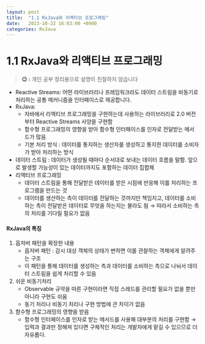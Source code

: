 ```yaml
---
layout: post
title:  "1.1 RxJava와 리액티브 프로그래밍"
date:   2023-10-22 16:03:00 +0900
categories: RxJava
---
```


# 1.1 RxJava와 리액티브 프로그래밍


> **😉 :** 개인 공부 정리용으로 설명이 친절하지 않습니다 


- Reactive Streams: 어떤 라이브러리나 프레임워크라도 데이터 스트림을 비동기로 처리하는 공통 메커니즘을 인터페이스로 제공합니다.
- RxJava:
    - 자바에서 리액티브 프로그래밍을 구현하는데 사용하는 라이브러리로 2.0 버전부터 Reactive Streams 사양을 구현함
    - 함수형 프로그래밍의 영향을 받아 함수형 인터페이스를 인자로 전달받는 메서드가 많음
    - 기본 처리 방식 : 데이터를 통지하는 생산자를 생성하고 통지한 데이터를 소비자가 받아 처리하는 방식
- 데이터 스트림 : 데이터가 생성될 때마다 순서대로 보내는 데이터 흐름을 말함. 앞으로 발생할 가능성이 있는 데이터까지도 포함하는 데이터 집합체
- 리액티브 프로그래밍
    - 데이터 스트림을 통해 전달받은 데이터를 받은 시점에 반응해 이를 처리하는 프로그램을 만드는 것
    - 데이터를 생산하는 측이 데이터를 전달하는 것까지만 책임지고, 데이터를 소비하는 측이 전달받은 데이터로 무엇을 하는지는 몰라도 됨 → 따라서 소비하는 측의 처리를 기다릴 필요가 없음

<h4>RxJava의 특징</h4>

1. 옵저버 패턴을 확장한 내용 
    - 옵저버 패턴 : 감시 대상 객체의 상태가 변하면 이를 관찰하는 객체에게 알려주는 구조 
    - 이 패턴을 통해 데이터를 생성하는 측과 데이터를 소비하는 측으로 나눠서 데이터 스트림을 쉽게 처리할 수 있음
2. 쉬운 비동기처리
    - Observable 규약을 따른 구현이라면 직접 스레드를 관리할 필요가 없을 뿐만 아니라 구현도 쉬움
    - 동기 처리나 비동기 처리나 구현 방법에 큰 차이가 없음
3. 함수형 프로그래밍의 영향을 받음
    - 함수형 인터페이스를 인자로 받는 메서드를 사용해 대부분의 처리를 구현함
    → 입력과 결과만 정해져 있다면 구체적인 처리는 개발자에게 맡길 수 있으므로 더 자유롭다.